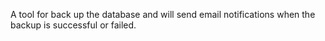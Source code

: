 A tool for back up the database and will send email notifications when the backup is successful or failed.
